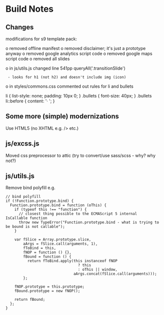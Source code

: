 # Build Notes

## Changes

modifications for s9 template pack:

  o removed offline manifest
  o removed disclaimer; it's just a prototype anyway
  o removed google analytics script code
  o removed google maps script code
  o removed all slides

  o in js/utils.js changed line 541pp queryAll('.transitionSlide')

     - looks for h1 (not h2) and doesn't include img (icon)

  o in styles/commons.css commented out rules for li and bullets

   li {
    list-style: none;
    padding: 10px 0;
   }
   .bullets {
  font-size: 40px;
  }
  .bullets li::before {
    content: '· ';
  }


## Some more (simple) modernizations

Use HTML5  (no XHTML e.g. /> etc.)


## js/excss.js

Moved css preprocessor to attic (try to convert/use sass/scss - why? why not?)

## js/utils.js

Remove bind polyfill e.g.

```
// bind polyfill
if (!Function.prototype.bind) {
  Function.prototype.bind = function (oThis) {
    if (typeof this !== "function") {
      // closest thing possible to the ECMAScript 5 internal IsCallable function
      throw new TypeError("Function.prototype.bind - what is trying to be bound is not callable");
    }

    var fSlice = Array.prototype.slice,
        aArgs = fSlice.call(arguments, 1),
        fToBind = this,
        fNOP = function () {},
        fBound = function () {
          return fToBind.apply(this instanceof fNOP
                                 ? this
                                 : oThis || window,
                               aArgs.concat(fSlice.call(arguments)));
        };

    fNOP.prototype = this.prototype;
    fBound.prototype = new fNOP();

    return fBound;
  };
}
```
